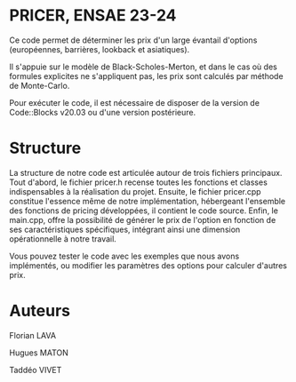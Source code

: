 # **PRICER, ENSAE 23-24**

Ce code permet de déterminer les prix d'un large évantail d'options (européennes, barrières, lookback et asiatiques).

Il s'appuie sur le modèle de Black-Scholes-Merton, et dans le cas où des formules explicites ne s'appliquent pas, les prix sont calculés par méthode de Monte-Carlo.

Pour exécuter le code, il est nécessaire de disposer de la version de Code::Blocks v20.03 ou d'une version postérieure.

# Structure

La structure de notre code est articulée autour de trois fichiers principaux. Tout d'abord, le fichier pricer.h recense toutes les fonctions et classes indispensables à la réalisation du projet. Ensuite, le fichier pricer.cpp constitue l'essence même de notre implémentation, hébergeant l'ensemble des fonctions de pricing développées, il contient le code source. Enfin, le main.cpp, offre la possibilité de générer le prix de l'option en fonction de ses caractéristiques spécifiques, intégrant ainsi une dimension opérationnelle à notre travail.

Vous pouvez tester le code avec les exemples que nous avons implémentés, ou modifier les paramètres des options pour calculer d'autres prix.

# Auteurs

Florian LAVA

Hugues MATON

Taddéo VIVET
